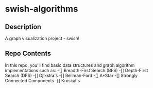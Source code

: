# swish-algorithms
## Description
A graph visualization project - swish!

## Repo Contents
In this repo, you'll find basic data structures and graph algorithm implementations such as:
-[] Breadth-First Search (BFS)
-[] Depth-First Search (DFS)
-[] Djikstra's
-[] Bellman-Ford
-[] A*Star
-[] Strongly Connected Components
-[] Kruskal's
